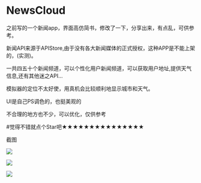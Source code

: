 # NewsCloud
之前写的一个新闻app，界面高仿简书，修改了一下，分享出来，有点乱，可供参考。

新闻API来源于APIStore,由于没有各大新闻媒体的正式授权，这种APP是不能上架的，(实测)。

一共四五十个新闻频道，可以个性化用户新闻频道，可以获取用户地址,提供天气信息,还有其他迷之API...<br>

模拟器的定位不太好使，用真机会比较顺利地显示城市和天气。

UI是自己PS调色的，也挺美观的<br>

不合理的地方也不少，可以优化，仅供参考<br>

#觉得不错就点个Star吧★★★★★★★★★★★★★★★<br>

截图<br>

![](https://github.com/JimmyStudio/NewsCloud/blob/master/pic/IMG_2322.PNG)<br>

![](https://github.com/JimmyStudio/NewsCloud/blob/master/pic/IMG_2323.PNG)<br>

![](https://github.com/JimmyStudio/NewsCloud/blob/master/pic/IMG_2324.PNG)<br>

